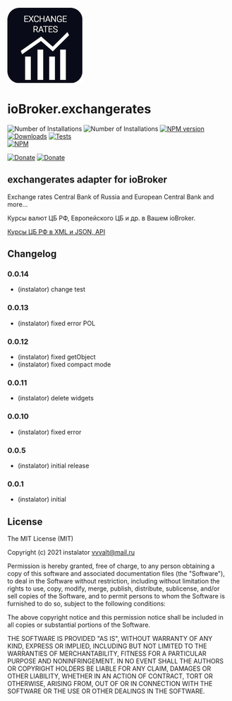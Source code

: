 ![Logo](admin/exchangerates.png)
# ioBroker.exchangerates

![Number of Installations](http://iobroker.live/badges/exchangerates-installed.svg)
![Number of Installations](http://iobroker.live/badges/exchangerates-stable.svg)
[![NPM version](http://img.shields.io/npm/v/iobroker.exchangerates.svg)](https://www.npmjs.com/package/iobroker.exchangerates)
[![Downloads](https://img.shields.io/npm/dm/iobroker.exchangerates.svg)](https://www.npmjs.com/package/iobroker.exchangerates)
[![Tests](https://github.com/instalator/iobroker.exchangerates/workflows/Test%20and%20Release/badge.svg)](https://github.com/instalator/ioBroker.exchangerates/actions/)   
[![NPM](https://nodei.co/npm/iobroker.exchangerates.png?downloads=true)](https://nodei.co/npm/iobroker.exchangerates/)

[![Donate](https://img.shields.io/badge/Donate-YooMoney-green)](https://sobe.ru/na/instalator)
[![Donate](https://img.shields.io/badge/Donate-PayPal-green.svg)](https://www.paypal.com/cgi-bin/webscr?cmd=_s-xclick&hosted_button_id=PFUALWTR2CTPY)

## exchangerates adapter for ioBroker

Exchange rates Central Bank of Russia and European Central Bank and more...

Курсы валют ЦБ РФ, Европейского ЦБ и др. в Вашем ioBroker. 

[Курсы ЦБ РФ в XML и JSON, API](https://www.cbr-xml-daily.ru)

## Changelog

### 0.0.14
* (instalator) change test

### 0.0.13
* (instalator) fixed error POL

### 0.0.12
* (instalator) fixed getObject
* (instalator) fixed compact mode

### 0.0.11
* (instalator) delete widgets

### 0.0.10
* (instalator) fixed error

### 0.0.5
* (instalator) initial release

### 0.0.1
* (instalator) initial

## License
The MIT License (MIT)

Copyright (c) 2021 instalator <vvvalt@mail.ru>

Permission is hereby granted, free of charge, to any person obtaining a copy
of this software and associated documentation files (the "Software"), to deal
in the Software without restriction, including without limitation the rights
to use, copy, modify, merge, publish, distribute, sublicense, and/or sell
copies of the Software, and to permit persons to whom the Software is
furnished to do so, subject to the following conditions:

The above copyright notice and this permission notice shall be included in all
copies or substantial portions of the Software.

THE SOFTWARE IS PROVIDED "AS IS", WITHOUT WARRANTY OF ANY KIND, EXPRESS OR
IMPLIED, INCLUDING BUT NOT LIMITED TO THE WARRANTIES OF MERCHANTABILITY,
FITNESS FOR A PARTICULAR PURPOSE AND NONINFRINGEMENT. IN NO EVENT SHALL THE
AUTHORS OR COPYRIGHT HOLDERS BE LIABLE FOR ANY CLAIM, DAMAGES OR OTHER
LIABILITY, WHETHER IN AN ACTION OF CONTRACT, TORT OR OTHERWISE, ARISING FROM,
OUT OF OR IN CONNECTION WITH THE SOFTWARE OR THE USE OR OTHER DEALINGS IN THE
SOFTWARE.

